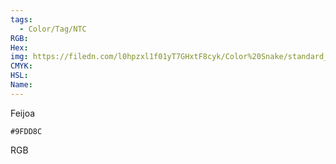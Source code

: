```yaml
---
tags:
  - Color/Tag/NTC
RGB:
Hex:
img: https://filedn.com/l0hpzxl1f01yT7GHxtF8cyk/Color%20Snake/standard_csv_to_svg/9FDD8C.svg
CMYK:
HSL:
Name:
---
```

Feijoa
```palette
#9FDD8C
```
RGB
